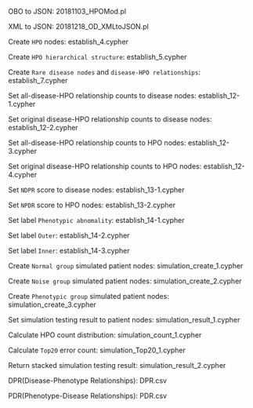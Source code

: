 OBO to JSON: 20181103_HPOMod.pl

XML to JSON: 20181218_OD_XMLtoJSON.pl

Create `HPO` nodes: establish_4.cypher

Create `HPO hierarchical structure`: establish_5.cypher

Create `Rare disease nodes` and `disease-HPO relationships`: establish_7.cypher

Set all-disease-HPO relationship counts to disease nodes: establish_12-1.cypher

Set original disease-HPO relationship counts to disease nodes: establish_12-2.cypher

Set all-disease-HPO relationship counts to HPO nodes: establish_12-3.cypher

Set original disease-HPO relationship counts to HPO nodes: establish_12-4.cypher

Set `NDPR` score to disease nodes: establish_13-1.cypher

Set `NPDR` score to HPO nodes: establish_13-2.cypher

Set label `Phenotypic abnomality`: establish_14-1.cypher

Set label `Outer`: establish_14-2.cypher

Set label `Inner`: establish_14-3.cypher

Create `Normal group` simulated patient nodes: simulation_create_1.cypher

Create `Noise group` simulated patient nodes: simulation_create_2.cypher

Create `Phenotypic group` simulated patient nodes: simulation_create_3.cypher

Set simulation testing result to patient nodes: simulation_result_1.cypher

Calculate HPO count distribution: simulation_count_1.cypher

Calculate `Top20` error count: simulation_Top20_1.cypher

Return stacked simulation testing result: simulation_result_2.cypher

DPR(Disease-Phenotype Relationships): DPR.csv

PDR(Phenotype-Disease Relationships): PDR.csv